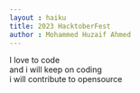 ```yaml
---
layout : haiku
title: 2023 HacktoberFest
author : Mohammed Huzaif Ahmed
---
```


I love to code<br>
and i will keep on coding<br>
i will contribute to opensource <br>